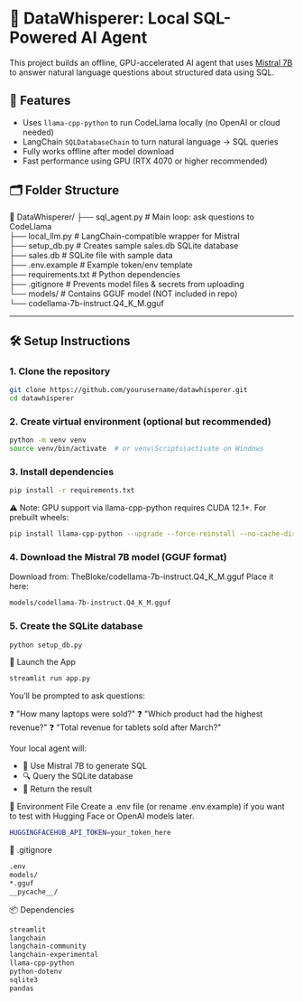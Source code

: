 # 🧠 DataWhisperer: Local SQL-Powered AI Agent

This project builds an offline, GPU-accelerated AI agent that uses [Mistral 7B](https://huggingface.co/mistralai/Mistral-7B-Instruct-v0.1) to answer natural language questions about structured data using SQL.

## 🚀 Features
- Uses `llama-cpp-python` to run CodeLlama locally (no OpenAI or cloud needed)
- LangChain `SQLDatabaseChain` to turn natural language → SQL queries
- Fully works offline after model download
- Fast performance using GPU (RTX 4070 or higher recommended)

## 🗂️ Folder Structure

📁 DataWhisperer/  ├── sql_agent.py # Main loop: ask questions to CodeLlama  <br>
                    ├── local_llm.py # LangChain-compatible wrapper for Mistral <br>
                    ├── setup_db.py # Creates sample sales.db SQLite database <br>
                    ├── sales.db # SQLite file with sample data <br>
                    ├── .env.example # Example token/env template <br>
                    ├── requirements.txt # Python dependencies <br>
                    ├── .gitignore # Prevents model files & secrets from uploading <br> 
                    └── models/ # Contains GGUF model (NOT included in repo) <br>
                    └── codellama-7b-instruct.Q4_K_M.gguf <br>


---

## 🛠️ Setup Instructions

### 1. Clone the repository

```bash
git clone https://github.com/yourusername/datawhisperer.git
cd datawhisperer
```

### 2. Create virtual environment (optional but recommended)
```bash
python -m venv venv
source venv/bin/activate  # or venv\Scripts\activate on Windows
```

### 3. Install dependencies
```bash
pip install -r requirements.txt
```
⚠️ Note: GPU support via llama-cpp-python requires CUDA 12.1+. For prebuilt wheels:
```bash
pip install llama-cpp-python --upgrade --force-reinstall --no-cache-dir --prefer-binary --extra-index-url https://jllllll.github.io/llama-cpp-python-cuBLAS-wheels/AVX2/cu121/
```
### 4. Download the Mistral 7B model (GGUF format)
Download from: TheBloke/codellama-7b-instruct.Q4_K_M.gguf
Place it here:
```bash
models/codellama-7b-instruct.Q4_K_M.gguf
```
### 5. Create the SQLite database
```bash
python setup_db.py
```

🚀 Launch the App
```bash
streamlit run app.py
```

You’ll be prompted to ask questions:

❓ "How many laptops were sold?"
❓ "Which product had the highest revenue?"
❓ "Total revenue for tablets sold after March?"

Your local agent will:

* 🧠 Use Mistral 7B to generate SQL
* 🔍 Query the SQLite database
* 💬 Return the result

🔐 Environment File
Create a .env file (or rename .env.example) if you want to test with Hugging Face or OpenAI models later.
```bash
HUGGINGFACEHUB_API_TOKEN=your_token_here
```
🚫 .gitignore
```bash
.env
models/
*.gguf
__pycache__/
```
📦 Dependencies
```bash 
streamlit
langchain
langchain-community
langchain-experimental
llama-cpp-python
python-dotenv
sqlite3
pandas
```
